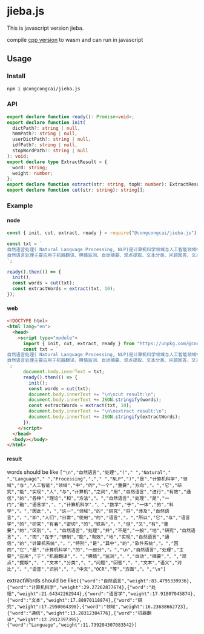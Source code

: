 # jieba.js

This is javascript version jieba.

compile [cpp version](https://github.com/yanyiwu/cppjieba.git) to wasm and can run in javascript

## Usage

### Install

```bash
npm i @congcongcai/jieba.js
```

### API

```typescript
export declare function ready(): Promise<void>;
export declare function init(
  dictPath?: string | null,
  hmmPath?: string | null,
  userDictPath?: string | null,
  idfPath?: string | null,
  stopWordPath?: string | null
): void;
export declare type ExtractResult = {
  word: string;
  weight: number;
};
export declare function extract(str: string, topN: number): ExtractResult[];
export declare function cut(str: string): string[];
```

### Example

#### node

```javascript
const { init, cut, extract, ready } = require("@congcongcai/jieba.js");

const txt = `
自然语言处理( Natural Language Processing, NLP)是计算机科学领域与人工智能领域中的一个重要方向。它研究能实现人与计算机之间用自然语言进行有效通信的各种理论和方法。自然语言处理是一门融语言学、计算机科学、数学于一体的科学。因此，这一领域的研究将涉及自然语言，即人们日常使用的语言，所以它与语言学的研究有着密切的联系，但又有重要的区别。自然语言处理并不是一般地研究自然语言，而在于研制能有效地实现自然语言通信的计算机系统，特别是其中的软件系统。因而它是计算机科学的一部分。
自然语言处理主要应用于机器翻译、舆情监测、自动摘要、观点提取、文本分类、问题回答、文本语义对比、语音识别、中文OCR等方面。
`;

ready().then(() => {
  init();
  const words = cut(txt);
  const extractWords = extract(txt, 10);
});
```

#### web

```html
<!DOCTYPE html>
<html lang="en">
  <head>
    <script type="module">
      import { init, cut, extract, ready } from "https://unpkg.com/@congcongcai/jieba.js@^0.0.3/index.js";
      const txt = `
自然语言处理( Natural Language Processing, NLP)是计算机科学领域与人工智能领域中的一个重要方向。它研究能实现人与计算机之间用自然语言进行有效通信的各种理论和方法。自然语言处理是一门融语言学、计算机科学、数学于一体的科学。因此，这一领域的研究将涉及自然语言，即人们日常使用的语言，所以它与语言学的研究有着密切的联系，但又有重要的区别。自然语言处理并不是一般地研究自然语言，而在于研制能有效地实现自然语言通信的计算机系统，特别是其中的软件系统。因而它是计算机科学的一部分。
自然语言处理主要应用于机器翻译、舆情监测、自动摘要、观点提取、文本分类、问题回答、文本语义对比、语音识别、中文OCR等方面。
`;
      document.body.innerText = txt;
      ready().then(() => {
        init();
        const words = cut(txt);
        document.body.innerText += "\n\ncut result:\n";
        document.body.innerText += JSON.stringify(words);
        const extractWords = extract(txt, 10);
        document.body.innerText += "\n\nextract result:\n";
        document.body.innerText += JSON.stringify(extractWords);
      });
    </script>
  </head>
  <body></body>
</html>
```

#### result

words should be like
`["\n","自然语言","处理","("," ","Natural"," ","Language"," ","Processing",","," ","NLP",")","是","计算机科学","领域","与","人工智能","领域","中","的","一个","重要","方向","。","它","研究","能","实现","人","与","计算机","之间","用","自然语言","进行","有效","通信","的","各种","理论","和","方法","。","自然语言","处理","是","一门","融","语言学","、","计算机科学","、","数学","于","一体","的","科学","。","因此","，","这一","领域","的","研究","将","涉及","自然语言","，","即","人们","日常","使用","的","语言","，","所以","它","与","语言学","的","研究","有着","密切","的","联系","，","但","又","有","重要","的","区别","。","自然语言","处理","并","不是","一般","地","研究","自然语言","，","而","在于","研制","能","有效","地","实现","自然语言","通信","的","计算机系统","，","特别","是","其中","的","软件系统","。","因而","它","是","计算机科学","的","一部分","。","\n","自然语言","处理","主要","应用","于","机器翻译","、","舆情","监测","、","自动","摘要","、","观点","提取","、","文本","分类","、","问题","回答","、","文本","语义","对比","、","语音","识别","、","中文","OCR","等","方面","。","\n"]`

extractWords should be like`[{"word":"自然语言","weight":83.4795339936},{"word":"计算机科学","weight":29.27262877674},{"word":"处理","weight":21.64342262944},{"word":"语言学","weight":17.91807045874},{"word":"文本","weight":17.88970118874},{"word":"研究","weight":17.2950064398},{"word":"领域","weight":16.23688662723},{"word":"通信","weight":13.28312304776},{"word":"机器翻译","weight":12.2912397395},{"word":"Language","weight":11.739204307083542}]`
